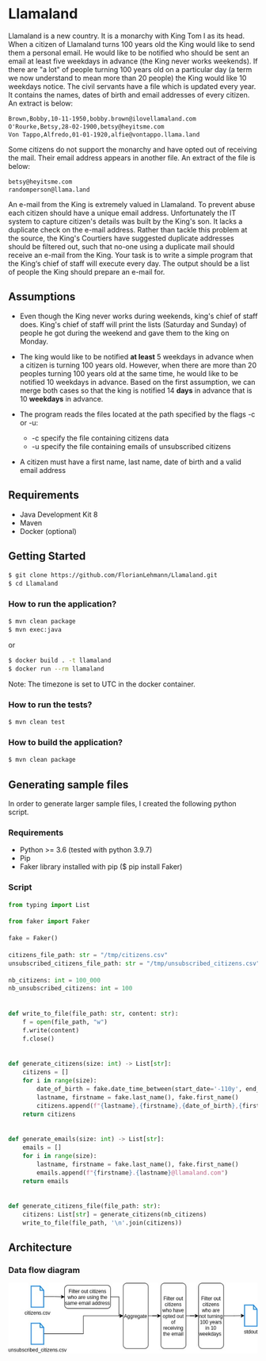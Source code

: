 # Llamaland

Llamaland is a new country. It is a monarchy with King Tom I as its head.
When a citizen of Llamaland turns 100 years old the King would like to send them a personal email. He would like to be notified who should be sent an
email at least five weekdays in advance (the King never works weekends).  If there are "a lot" of people turning 100 years old on a particular day (a term
we now understand to mean more than 20 people) the King would like 10 weekdays notice.
The civil servants have a file which is updated every year.  It contains the names, dates of birth and email addresses of every citizen.  An extract is below:

```csv
Brown,Bobby,10-11-1950,bobby.brown@ilovellamaland.com
O'Rourke,Betsy,28-02-1900,betsy@heyitsme.com
Von Tappo,Alfredo,01-01-1920,alfie@vontappo.llama.land  
```

Some citizens do not support the monarchy and have opted out of receiving the mail. Their email address appears in another file. An extract of the file is
below:

```csv
betsy@heyitsme.com
randomperson@llama.land 
```

An e-mail from the King is extremely valued in Llamaland. To prevent abuse each citizen should have a unique email address.  Unfortunately the IT
system to capture citizen's details was built by the King's son.  It lacks a duplicate check on the e-mail address.  Rather than tackle this problem at the
source, the King's Courtiers have suggested duplicate addresses should be filtered out, such that no-one using a duplicate mail should receive an e-mail
from the King.
Your task is to write a simple program that the King‘s chief of staff will execute every day. The output should be a list of people the King should prepare an
e-mail for.

## Assumptions

- Even though the King never works during weekends, king's chief of staff does. 
King's chief of staff will print the lists (Saturday and Sunday) of people he got during the weekend and gave them to the king on Monday.


- The king would like to be notified <strong>at least</strong> 5 weekdays in advance when a citizen is turning 100 years old. 
However, when there are more than 20 peoples turning 100 years old at the same time, he would like to be notified 10 weekdays in advance.
Based on the first assumption, we can merge both cases so that the king is notified 14 <strong>days</strong> in advance that is 10 <strong>weekdays</strong> in advance. 


- The program reads the files located at the path specified by the flags -c or -u:
  - -c specify the file containing citizens data
  - -u specify the file containing emails of unsubscribed citizens
  

- A citizen must have a first name, last name, date of birth and a valid email address

## Requirements

- Java Development Kit 8
- Maven
- Docker (optional)

## Getting Started

```bash
$ git clone https://github.com/FlorianLehmann/Llamaland.git
$ cd Llamaland
```

### How to run the application?


```bash
$ mvn clean package
$ mvn exec:java
```

or

```bash
$ docker build . -t llamaland
$ docker run --rm llamaland
```

Note: The timezone is set to UTC in the docker container.

### How to run the tests?

```bash
$ mvn clean test
```

### How to build the application?

```bash
$ mvn clean package
```

## Generating sample files

In order to generate larger sample files, I created the following python script.

### Requirements

- Python >= 3.6 (tested with python 3.9.7)
- Pip
- Faker library installed with pip ($ pip install Faker)

### Script

```python
from typing import List

from faker import Faker

fake = Faker()

citizens_file_path: str = "/tmp/citizens.csv"
unsubscribed_citizens_file_path: str = "/tmp/unsubscribed_citizens.csv"

nb_citizens: int = 100_000
nb_unsubscribed_citizens: int = 100


def write_to_file(file_path: str, content: str):
    f = open(file_path, "w")
    f.write(content)
    f.close()


def generate_citizens(size: int) -> List[str]:
    citizens = []
    for i in range(size):
        date_of_birth = fake.date_time_between(start_date='-110y', end_date='now').strftime("%d-%m-%Y")
        lastname, firstname = fake.last_name(), fake.first_name()
        citizens.append(f"{lastname},{firstname},{date_of_birth},{firstname}.{lastname}@llamaland.com")
    return citizens


def generate_emails(size: int) -> List[str]:
    emails = []
    for i in range(size):
        lastname, firstname = fake.last_name(), fake.first_name()
        emails.append(f"{firstname}.{lastname}@llamaland.com")
    return emails


def generate_citizens_file(file_path: str):
    citizens: List[str] = generate_citizens(nb_citizens)
    write_to_file(file_path, '\n'.join(citizens))
```

## Architecture

### Data flow diagram

![data flow](data_flow.jpg)

